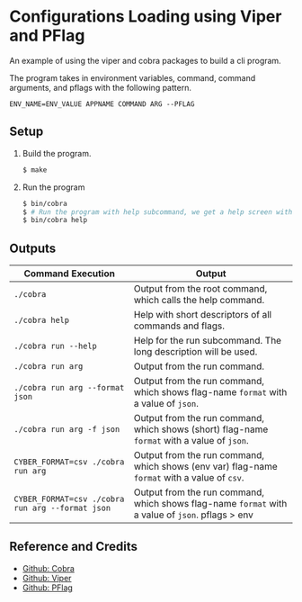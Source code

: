 # Configurations Loading using Viper and PFlag

An example of using the viper and cobra packages to build a cli program.

The program takes in environment variables, command, command arguments, and pflags with the following pattern.

`ENV_NAME=ENV_VALUE APPNAME COMMAND ARG --PFLAG`

## Setup

1. Build the program.

   ```bash
   $ make
   ```

2. Run the program

   ```bash
   $ bin/cobra
   $ # Run the program with help subcommand, we get a help screen with the short descriptor of all commands and pflags.
   $ bin/cobra help
   ```

## Outputs

| Command Execution                                | Output                                                                                           |
|--------------------------------------------------|--------------------------------------------------------------------------------------------------|
| `./cobra`                                        | Output from the root command, which calls the help command.                                      |
| `./cobra help`                                   | Help with short descriptors of all commands and flags.                                           |
| `./cobra run --help`                             | Help for the run subcommand. The long description will be used.                                  |
| `./cobra run arg`                                | Output from the run command.                                                                     |
| `./cobra run arg --format json`                  | Output from the run command, which shows flag-name `format` with a value of `json`.              |
| `./cobra run arg -f json`                        | Output from the run command, which shows (short) flag-name `format` with a value of `json`.      |
| `CYBER_FORMAT=csv ./cobra run arg`               | Output from the run command, which shows (env var) flag-name `format` with a value of `csv`.     |
| `CYBER_FORMAT=csv ./cobra run arg --format json` | Output from the run command, which shows flag-name `format` with a value of `json`. pflags > env |

## Reference and Credits

* [Github: Cobra](https://github.com/spf13/cobra)
* [Github: Viper](https://github.com/spf13/viper)
* [Github: PFlag](https://github.com/spf13/pflag)
